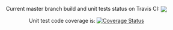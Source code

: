 <p align="center">Current master branch build and unit tests status on Travis CI: <a href="https://travis-ci.org/ned14/TripleGit"><img valign="middle" src="https://travis-ci.org/ned14/TripleGit.png?branch=master"/></a></p>
<p align="center">Unit test code coverage is: <a href='https://coveralls.io/r/ned14/TripleGit'><img src='https://coveralls.io/repos/ned14/TripleGit/badge.png' alt='Coverage Status' /></a></p>
